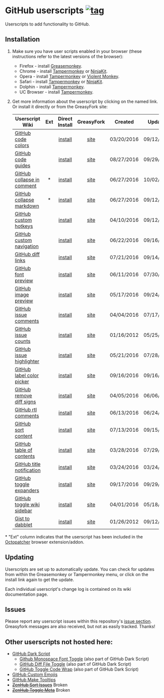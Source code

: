 # GitHub userscripts [![tag](https://img.shields.io/github/tag/Mottie/GitHub-userscripts.svg)](https://github.com/Mottie/GitHub-userscripts/tags)

Userscripts to add functionality to GitHub.

## Installation

1. Make sure you have user scripts enabled in your browser (these instructions refer to the latest versions of the browser):

	* Firefox - install [Greasemonkey](https://addons.mozilla.org/en-US/firefox/addon/greasemonkey/).
	* Chrome - install [Tampermonkey](https://tampermonkey.net/?ext=dhdg&browser=chrome) or [NinjaKit](https://chrome.google.com/webstore/detail/gpbepnljaakggeobkclonlkhbdgccfek).
	* Opera - install [Tampermonkey](https://tampermonkey.net/?ext=dhdg&browser=opera) or [Violent Monkey](https://addons.opera.com/en/extensions/details/violent-monkey/).
	* Safari - install [Tampermonkey](https://tampermonkey.net/?ext=dhdg&browser=safari) or [NinjaKit](http://ss-o.net/safari/extension/NinjaKit.safariextz).
	* Dolphin - install [Tampermonkey](https://tampermonkey.net/?ext=dhdg&browser=dolphin).
	* UC Browser - install [Tampermonkey](https://tampermonkey.net/?ext=dhdg&browser=ucweb).

2. Get more information about the userscript by clicking on the named link. Or install it directly or from the GreasyFork site:

	| Userscript Wiki                        | Ext | Direct Install     | GreasyFork     | Created    | Updated    |
	|----------------------------------------|:---:|:------------------:|:--------------:|:----------:|:----------:|
	| [GitHub code colors][ccs-wiki]         |     | [install][ccs-raw] | [site][ccs-gf] | 03/20/2016 | 09/12/2016 |
	| [GitHub code guides][cgl-wiki]         |     | [install][cgl-raw] | [site][cgl-gf] | 08/27/2016 | 09/29/2016 |
	| [GitHub collapse in comment][cic-wiki] |  *  | [install][cic-raw] | [site][cic-gf] | 06/27/2016 | 10/02/2016 |
	| [GitHub collapse markdown][cmd-wiki]   |  *  | [install][cmd-raw] | [site][cmd-gf] | 06/27/2016 | 09/12/2016 |
	| [GitHub custom hotkeys][chk-wiki]      |     | [install][chk-raw] | [site][chk-gf] | 04/10/2016 | 09/12/2016 |
	| [GitHub custom navigation][cnv-wiki]   |     | [install][cnv-raw] | [site][cnv-gf] | 06/22/2016 | 09/16/2016 |
	| [GitHub diff links][dfl-wiki]          |     | [install][dfl-raw] | [site][dfl-gf] | 07/21/2016 | 09/14/2016 |
	| [GitHub font preview][fpv-wiki]        |     | [install][fpv-raw] | [site][fpv-gf] | 06/11/2016 | 07/30/2016 |
	| [GitHub image preview][ipv-wiki]       |     | [install][ipv-raw] | [site][ipv-gf] | 05/17/2016 | 09/24/2016 |
	| [GitHub issue comments][ic1-wiki]      |     | [install][ic1-raw] | [site][ic1-gf] | 04/04/2016 | 07/17/2016 |
	| [GitHub issue counts][ic2-wiki]        |     | [install][ic2-raw] | [site][ic2-gf] | 01/16/2012 | 05/25/2016 |
	| [GitHub issue highlighter][gih-wiki]   |     | [install][gih-raw] | [site][gih-gf] | 05/21/2016 | 07/28/2016 |
	| [GitHub label color picker][glc-wiki]  |     | [install][glc-raw] | [site][glc-gf] | 09/16/2016 | 09/16/2016 |
	| [GitHub remove diff signs][rds-wiki]   |     | [install][rds-raw] | [site][rds-gf] | 04/05/2016 | 06/06/2016 |
	| [GitHub rtl comments][rtl-wiki]        |     | [install][rtl-raw] | [site][rtl-gf] | 06/13/2016 | 06/24/2016 |
	| [GitHub sort content][srt-wiki]        |     | [install][srt-raw] | [site][srt-gf] | 07/13/2016 | 09/15/2016 |
	| [GitHub table of contents][toc-wiki]   |     | [install][toc-raw] | [site][toc-gf] | 03/28/2016 | 07/29/2016 |
	| [GitHub title notification][tbn-wiki]  |     | [install][tbn-raw] | [site][tbn-gf] | 03/24/2016 | 03/24/2016 |
	| [GitHub toggle expanders][tex-wiki]    |     | [install][tex-raw] | [site][tex-gf] | 09/17/2016 | 09/29/2016 |
	| [GitHub toggle wiki sidebar][tws-wiki] |     | [install][tws-raw] | [site][tws-gf] | 04/01/2016 | 05/18/2016 |
	| [Gist to dabblet][g2d-wiki]            |     | [install][g2d-raw] | [site][g2d-gf] | 01/26/2012 | 09/12/2016 |

\* "Ext" column indicates that the userscript has been included in the [Octopatcher](https://github.com/Mottie/Octopatcher) browser extension/addon.

[ccs-wiki]: https://github.com/Mottie/GitHub-userscripts/wiki/GitHub-code-colors
[cgl-wiki]: https://github.com/Mottie/GitHub-userscripts/wiki/GitHub-code-guides
[cic-wiki]: https://github.com/Mottie/GitHub-userscripts/wiki/GitHub-collapse-in-comment
[cmd-wiki]: https://github.com/Mottie/GitHub-userscripts/wiki/GitHub-collapse-markdown
[chk-wiki]: https://github.com/Mottie/GitHub-userscripts/wiki/GitHub-custom-hotkeys
[cnv-wiki]: https://github.com/Mottie/GitHub-userscripts/wiki/GitHub-custom-navigation
[dfl-wiki]: https://github.com/Mottie/GitHub-userscripts/wiki/GitHub-diff-links
[fpv-wiki]: https://github.com/Mottie/GitHub-userscripts/wiki/GitHub-font-preview
[ipv-wiki]: https://github.com/Mottie/GitHub-userscripts/wiki/GitHub-image-preview
[ic1-wiki]: https://github.com/Mottie/GitHub-userscripts/wiki/GitHub-issue-comments
[ic2-wiki]: https://github.com/Mottie/GitHub-userscripts/wiki/GitHub-issue-counts
[gih-wiki]: https://github.com/Mottie/GitHub-userscripts/wiki/GitHub-issue-highlighter
[glc-wiki]: https://github.com/Mottie/GitHub-userscripts/wiki/GitHub-label-color-picker
[rds-wiki]: https://github.com/Mottie/GitHub-userscripts/wiki/GitHub-remove-diff-signs
[rtl-wiki]: https://github.com/Mottie/GitHub-userscripts/wiki/GitHub-rtl-comments
[srt-wiki]: https://github.com/Mottie/GitHub-userscripts/wiki/GitHub-sort-content
[toc-wiki]: https://github.com/Mottie/GitHub-userscripts/wiki/GitHub-table-of-contents
[tbn-wiki]: https://github.com/Mottie/GitHub-userscripts/wiki/GitHub-title-notification
[tex-wiki]: https://github.com/Mottie/GitHub-userscripts/wiki/GitHub-toggle-expanders
[tws-wiki]: https://github.com/Mottie/GitHub-userscripts/wiki/GitHub-toggle-wiki-sidebar
[g2d-wiki]: https://github.com/Mottie/GitHub-userscripts/wiki/Gist-to-dabblet

[ccs-raw]: https://raw.githubusercontent.com/Mottie/GitHub-userscripts/master/github-code-colors.user.js
[cgl-raw]: https://raw.githubusercontent.com/Mottie/GitHub-userscripts/master/github-code-guides.user.js
[cic-raw]: https://raw.githubusercontent.com/Mottie/GitHub-userscripts/master/github-collapse-in-comment.user.js
[cmd-raw]: https://raw.githubusercontent.com/Mottie/GitHub-userscripts/master/github-collapse-markdown.user.js
[chk-raw]: https://raw.githubusercontent.com/Mottie/GitHub-userscripts/master/github-custom-hotkeys.user.js
[cnv-raw]: https://raw.githubusercontent.com/Mottie/GitHub-userscripts/master/github-custom-navigation.user.js
[dfl-raw]: https://raw.githubusercontent.com/Mottie/GitHub-userscripts/master/github-diff-links.user.js
[fpv-raw]: https://raw.githubusercontent.com/Mottie/GitHub-userscripts/master/github-font-preview.user.js
[ipv-raw]: https://raw.githubusercontent.com/Mottie/GitHub-userscripts/master/github-image-preview.user.js
[ic1-raw]: https://raw.githubusercontent.com/Mottie/GitHub-userscripts/master/github-issue-comments.user.js
[ic2-raw]: https://raw.githubusercontent.com/Mottie/GitHub-userscripts/master/github-issue-counts.user.js
[gih-raw]: https://raw.githubusercontent.com/Mottie/GitHub-userscripts/master/github-issue-highlighter.user.js
[glc-raw]: https://raw.githubusercontent.com/Mottie/GitHub-userscripts/master/github-label-color-picker.user.js
[rds-raw]: https://raw.githubusercontent.com/Mottie/GitHub-userscripts/master/github-remove-diff-signs.user.js
[rtl-raw]: https://raw.githubusercontent.com/Mottie/GitHub-userscripts/master/github-rtl-comments.user.js
[srt-raw]: https://raw.githubusercontent.com/Mottie/GitHub-userscripts/master/github-sort-content.user.js
[toc-raw]: https://raw.githubusercontent.com/Mottie/GitHub-userscripts/master/github-toc.user.js
[tbn-raw]: https://raw.githubusercontent.com/Mottie/GitHub-userscripts/master/github-title-notification.user.js
[tex-raw]: https://raw.githubusercontent.com/Mottie/GitHub-userscripts/master/github-toggle-expanders.user.js
[tws-raw]: https://raw.githubusercontent.com/Mottie/GitHub-userscripts/master/github-toggle-wiki-sidebar.user.js
[g2d-raw]: https://raw.githubusercontent.com/Mottie/GitHub-userscripts/master/gist-to-dabblet.user.js

[ccs-gf]: https://greasyfork.org/en/scripts/18141-github-code-colors
[cgl-gf]: https://greasyfork.org/en/scripts/22674-github-code-guides
[cic-gf]: https://greasyfork.org/en/scripts/20973-github-collapse-in-comment
[cmd-gf]: https://greasyfork.org/en/scripts/20974-github-collapse-markdown
[chk-gf]: https://greasyfork.org/en/scripts/18675-github-custom-hotkeys
[cnv-gf]: https://greasyfork.org/en/scripts/20830-github-custom-navigation
[dfl-gf]: https://greasyfork.org/en/scripts/21559-github-diff-links
[fpv-gf]: https://greasyfork.org/en/scripts/20479-github-font-preview
[ipv-gf]: https://greasyfork.org/en/scripts/19773-github-image-preview
[ic1-gf]: https://greasyfork.org/en/scripts/18503-github-toggle-issue-comments
[ic2-gf]: https://greasyfork.org/en/scripts/15560-github-show-repo-issues
[gih-gf]: https://greasyfork.org/en/scripts/19867-github-issue-highlighter
[glc-gf]: https://greasyfork.org/en/scripts/23270-github-label-color-picker
[rds-gf]: https://greasyfork.org/en/scripts/18520-github-remove-diff-signs
[rtl-gf]: https://greasyfork.org/en/scripts/20542-github-rtl-comment-blocks
[srt-gf]: https://greasyfork.org/en/scripts/21373-github-sort-content
[toc-gf]: https://greasyfork.org/en/scripts/18344-github-toc
[tbn-gf]: https://greasyfork.org/en/scripts/18253-github-title-notification
[tex-gf]: https://greasyfork.org/en/scripts/23303-github-toggle-expanders
[tws-gf]: https://greasyfork.org/en/scripts/18433-github-toggle-wiki-sidebar
[g2d-gf]: https://greasyfork.org/en/scripts/18254-gist-to-dabblet

## Updating

Userscripts are set up to automatically update. You can check for updates from within the Greasemonkey or Tampermonkey menu, or click on the install link again to get the update.

Each individual userscript's change log is contained on its wiki documentation page.

## Issues

Please report any userscript issues within this repository's [issue section](https://github.com/Mottie/GitHub-userscripts/issues). Greasyfork messages are also received, but not as easily tracked. Thanks!

## Other userscripts not hosted here:

* [GitHub Dark Script](https://github.com/StylishThemes/GitHub-Dark-Script)
	* [Github Monospace Font Toggle](https://greasyfork.org/en/scripts/18787-github-monospace-font-toggle) (also part of GitHub Dark Script)
	* [GitHub Diff File Toggle](https://greasyfork.org/en/scripts/18788-github-diff-file-toggle) (also part of GitHub Dark Script)
	* [GitHub Toggle Code Wrap](https://greasyfork.org/en/scripts/18789-github-toggle-code-wrap) (also part of GitHub Dark Script)
* [GitHub Custom Emojis](https://github.com/StylishThemes/GitHub-Custom-Emojis)
* [GitHub Make Tooltips](https://greasyfork.org/en/scripts/22194)
* <del>[ZenHub Sort Issues](https://github.com/Mottie/ZenHub-userscripts#zenhub-sort-issues)</del> Broken
* <del>[ZenHub Toggle Meta](https://github.com/Mottie/ZenHub-userscripts#zenhub-toggle-meta)</del> Broken
